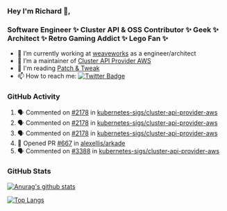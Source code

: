 ### Hey I'm Richard 👋, 

<h3 align="left">Software Engineer ✨ Cluster API & OSS Contributor ✨ Geek ✨ Architect ✨ Retro Gaming Addict ✨ Lego Fan ✨</h3>

- 🔭 I’m currently working at [weaveworks](https://github.com/weaveworks) as a engineer/architect
- 👯 I’m a maintainer of [Cluster API Provider AWS](https://github.com/kubernetes-sigs/cluster-api-provider-aws)
- 💬 I'm reading [Patch & Tweak](https://bjooks.com/products/patch-tweak-exploring-modular-synthesis)
- 📫 How to reach me: [![Twitter Badge](https://img.shields.io/badge/-@fruit_case-00acee?style=flat&logo=Twitter&logoColor=white)](https://twitter.com/intent/follow?screen_name=fruit_case "Follow on Twitter")

### GitHub Activity 

<!--START_SECTION:activity-->
1. 🗣 Commented on [#2178](https://github.com/kubernetes-sigs/cluster-api-provider-aws/issues/2178) in [kubernetes-sigs/cluster-api-provider-aws](https://github.com/kubernetes-sigs/cluster-api-provider-aws)
2. 🗣 Commented on [#2178](https://github.com/kubernetes-sigs/cluster-api-provider-aws/issues/2178) in [kubernetes-sigs/cluster-api-provider-aws](https://github.com/kubernetes-sigs/cluster-api-provider-aws)
3. 🗣 Commented on [#2178](https://github.com/kubernetes-sigs/cluster-api-provider-aws/issues/2178) in [kubernetes-sigs/cluster-api-provider-aws](https://github.com/kubernetes-sigs/cluster-api-provider-aws)
4. 💪 Opened PR [#667](https://github.com/alexellis/arkade/pull/667) in [alexellis/arkade](https://github.com/alexellis/arkade)
5. 🗣 Commented on [#3388](https://github.com/kubernetes-sigs/cluster-api-provider-aws/issues/3388) in [kubernetes-sigs/cluster-api-provider-aws](https://github.com/kubernetes-sigs/cluster-api-provider-aws)
<!--END_SECTION:activity-->

### GitHub Stats

[![Anurag's github stats](https://github-readme-stats.vercel.app/api?username=richardcase&count_private=true&show_icons=true)](https://github.com/anuraghazra/github-readme-stats)

[![Top Langs](https://github-readme-stats.vercel.app/api/top-langs/?username=richardcase&hide=html&layout=compact)](https://github.com/anuraghazra/github-readme-stats)
